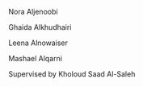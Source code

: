 Nora Aljenoobi 

Ghaida Alkhudhairi 

Leena Alnowaiser 

Mashael Alqarni

Supervised by
Kholoud Saad Al-Saleh
